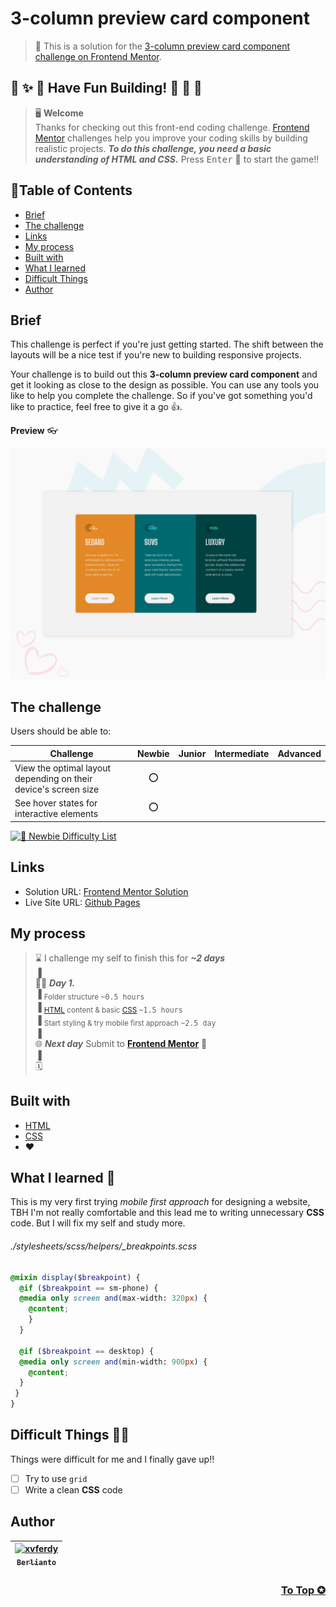 # 3-column preview card component

> 🔖 This is a solution for the [3-column preview card component challenge on Frontend Mentor](https://www.frontendmentor.io/challenges/3column-preview-card-component-pH92eAR2-).

## 🌈 ✨ 🎉 Have Fun Building! 🚀 🎊 🎈
> 🖥️ **Welcome** <br>
> Thanks for checking out this front-end coding challenge.
[Frontend Mentor](https://www.frontendmentor.io) challenges help you improve your coding skills by building realistic projects.
***To do this challenge, you need a basic understanding of HTML and CSS.*** Press <kbd>Enter</kbd> 🚀 to start the game!!

## 📍Table of Contents
- [Brief](#brief)
- [The challenge](#the-challenge)
- [Links](#links)
- [My process](#my-process)
- [Built with](#built-with)
- [What I learned](#what-i-learned-)
- [Difficult Things](#difficult-things-)
- [Author](#author)

## Brief
This challenge is perfect if you're just getting started. The shift between the layouts will be a nice test if you're new to building responsive projects.

Your challenge is to build out this **3-column preview card component** and get it looking as close to the design as possible. You can use any tools you like to help you complete the challenge. So if you've got something you'd like to practice, feel free to give it a go 👍.

**Preview** :eyeglasses:

![Design preview for the 3-column preview card component coding challenge](./design/overview.png)

## The challenge 
Users should be able to:
  
| Challenge | Newbie | Junior | Intermediate | Advanced |
| --- | :---: | :---: | :---: | :---: |
| View the optimal layout depending on their device's screen size | ⭕ |  |  |  |
| See hover states for interactive elements | ⭕ |  |  |  |

[![🐬 Newbie Difficulty List](https://img.shields.io/badge/Difficulty-Newbie-3F54A3?style=for-the-badge&logo=frontendmentor "Newbie Difficulty")](https://www.frontendmentor.io/challenges?difficulties=1)

## Links
- Solution URL: [Frontend Mentor Solution]()
- Live Site URL: [Github Pages]()

## My process
> ⌛ I challenge my self to finish this for ***~2 days*** <br>
> ▐ <br>
> 🧑‍💻 ***Day 1.*** <br>
> ▐ <sub>Folder structure <kbd>~0.5 hours</kbd></sub> <br>
> ▐ <sub>[HTML](https://developer.mozilla.org/en-US/docs/Web/HTML) content & basic [CSS](https://developer.mozilla.org/en-US/docs/Web/CSS) <kbd>~1.5 hours</kbd></sub> <br>
> ▐ <sub>Start styling & try mobile first approach <kbd>~2.5 day</kbd></sub> <br>
> ▐ <br>
> 🌐 ***Next day*** Submit to [**Frontend Mentor**](https://www.frontendmentor.io "Solution") 🚩 <br>
> ▐ <br>
> 🗓️ 

## Built with
- [HTML](https://developer.mozilla.org/en-US/docs/Web/HTML "developer.mozilla")
- [CSS](https://www.w3.org/Style/CSS/Overview.en.html "W3C")
- ❤️

## What I learned 🥳
This is my very first trying _mobile first approach_ for designing a website, TBH I'm not really comfortable and this lead me to writing unnecessary **CSS** code. But I will fix my self and study more.

###### ./stylesheets/scss/helpers/\_breakpoints.scss
```scss
@mixin display($breakpoint) {
  @if ($breakpoint == sm-phone) {
  @media only screen and(max-width: 320px) {
    @content;
    }
  }

  @if ($breakpoint == desktop) {
  @media only screen and(min-width: 900px) {
    @content;
  }
 }
}
```

## Difficult Things 😵‍💫
Things were difficult for me and I finally gave up‼️
- [ ] Try to use `grid`
- [ ] Write a clean **CSS** code

## Author
| [<img src="https://avatars.githubusercontent.com/u/47988956?v=4" alt="xvferdy" width="100px"/><br><sub><samp>Berlianto</samp></sub>](https://github.com/xvferdy)  |
|:---:|

<h3 align="right">
      <a href="https://github.com/xvferdy/fem-3-column-preview-card-component/tree/04-documentation#readme">To Top ✪</a>
</h3>
